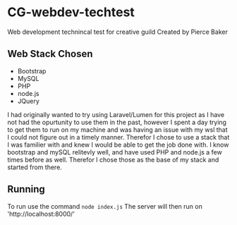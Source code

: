 # CG-webdev-techtest
Web development technincal test for creative guild
Created by Pierce Baker

## Web Stack Chosen
* Bootstrap
* MySQL
* PHP
* node.js
* JQuery

I had originally wanted to try using Laravel/Lumen for this project as I have not had the opurtunity to use them in the past, however I spent a day trying to get them to run on my machine and was having an issue with my wsl that I could not figure out in a timely manner. Therefor I chose to use a stack that I was familier with and knew I would be able to get the job done with. I know bootstrap and mySQL relitevly well, and have used PHP and node.js a few times before as well. Therefor I chose those as the base of my stack and started from there.

## Running
To run use the command `node index.js`
The server will then run on 'http://localhost:8000/'
